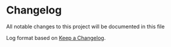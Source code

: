# Changelog

All notable changes to this project will be documented in this file

Log format based on [Keep a Changelog](https://keepachangelog.com/en/1.0.0/).

